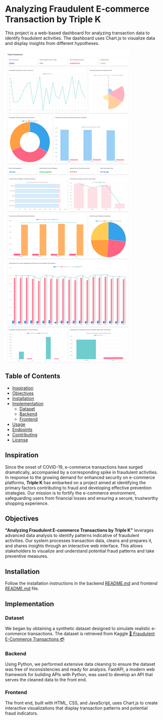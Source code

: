 # Analyzing Fraudulent E-commerce Transaction by Triple K
This project is a web-based dashboard for analyzing transaction data to identify fraudulent activities. The dashboard uses Chart.js to visualize data and display insights from different hypotheses.

![Dashboard Screenshot](https://github.com/Kaikiat1126/tripple-k/blob/master/TripleK%20Dashboard.png)

## Table of Contents
- [Inspiration](#inspiration)
- [Objectives](#objectives)
- [Installation](#installation)
- [Implementation](#implementation)
  - [Dataset](#dataset)
  - [Backend](#backend)
  - [Frontend](#frontend)
- [Usage](#usage)
- [Endpoints](#endpoints)
- [Contributing](#contributing)
- [License](#license)


## Inspiration
Since the onset of COVID-19, e-commerce transactions have surged dramatically, accompanied by a corresponding spike in fraudulent activities. In response to the growing demand for enhanced security on e-commerce platforms, **Triple K** has embarked on a project aimed at identifying the primary factors contributing to fraud and developing effective prevention strategies. Our mission is to fortify the e-commerce environment, safeguarding users from financial losses and ensuring a secure, trustworthy shopping experience.

## Objectives
**"Analyzing Fraudulent E-commerce Transactions by Triple K"** leverages advanced data analysis to identify patterns indicative of fraudulent activities. Our system processes transaction data, cleans and prepares it, and shares insights through an interactive web interface. This allows stakeholders to visualize and understand potential fraud patterns and take preventive measures.

## Installation
Follow the installation instructions in the backend [README.md](./backend/README.md) and frontend [README.md](./frontend/README.md) file.

## Implementation
### Dataset
We began by obtaining a synthetic dataset designed to simulate realistic e-commerce transactions. 
The dataset is retrieved from Kaggle [🚨 Fraudulent E-Commerce Transactions 💳](https://www.kaggle.com/datasets/shriyashjagtap/fraudulent-e-commerce-transactions )

### Backend
Using Python, we performed extensive data cleaning to ensure the dataset was free of inconsistencies and ready for analysis. FastAPI, a modern web framework for building APIs with Python, was used to develop an API that serves the cleaned data to the front end.

### Frontend
The front end, built with HTML, CSS, and JavaScript, uses Chart.js to create interactive visualizations that display transaction patterns and potential fraud indicators. 

